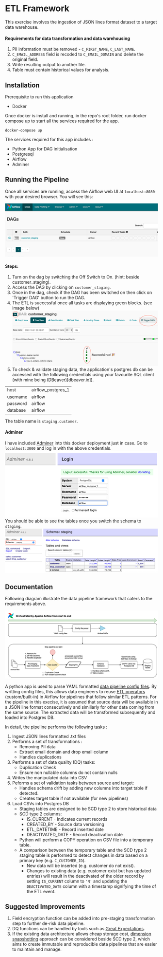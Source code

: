 # ETL Framework
This exercise involves the ingestion of JSON lines format dataset to a target data warehouse.


#### Requirements for data transformation and data warehousing
1. PII information must be removed - `C_FIRST_NAME`, `C_LAST_NAME`.
2. `C_EMAIL_ADDRESS` field is recoded to `C_EMAIL_DOMAIN` and delete the original field.
3. Write resulting output to another file.
4. Table must contain historical values for analysis.


## Installation
Prerequisite to run this application

- Docker

Once docker is install and running, in the repo's root folder, run docker compose up to start all the services required for the app.
```
docker-compose up
```
The services required for this app includes :

- Python App for DAG initialisation
- Postgresql
- Airflow
- Adminer

## Running the Pipeline
Once all services are running, access the Airflow web UI at `localhost:8080` with your desired browser. You will see this: 

![airflowui1](images/airflowui1.png)

#### Steps:
1. Turn on the dag by switching the Off Switch to On. (hint: beside customer_staging).
2. Access the DAG by clicking on `customer_staging`.
3. Once in the dag, check if the DAG has been switched on then click on 'Trigger DAG' button to run the DAG.
4. The ETL is successful once all tasks are displaying green blocks. (see image below)
![airflowui2](images/airflowui2.png)
5. To check & validate staging data, the application's postgres db can be accessed with the following credentials using your favourite SQL client (with mine being (DBeaver)[dbeaver.io]).

|||
|---|---|
|host|airflow_postgres_1|
|username|airflow|
|password|airflow|
|database|airflow|

The table name is `staging.customer`.

#### Adminer
I have included [Adminer](https://www.adminer.org) into this docker deployment just in case. Go to `localhost:3000` and log in with the above credentials. 
![adminer1](images/adminer1.png)
You should be able to see the tables once you switch the schema to `staging`.
![adminer2](images/adminer2.png)

## Documentation
Following diagram illustrate the data pipeline framework that caters to the requirements above.

![Dataflow](images/dataflow.png)

A python app is used to parse YAML formatted [data pipeline config files](https://github.com/aaronegh/airflow-etl/blob/master/dags/config/customer_staging.yaml). By writting config files, this allows data engineers to reuse [ETL operators](https://github.com/aaronegh/airflow-etl/tree/master/plugins/operators) (custom/built-in) in Airflow for pipelines that follow similar ETL patterns. For the pipeline in this execise, it is assumed that source data will be available in a JSON line format consecutively and similiarly for other data coming from the same source. The extracted data will be transformed subsequently and loaded into Postgres DB.

In detail, the pipeline performs the following tasks :

1. Ingest JSON lines formatted .txt files
2. Performs a set of transformations : 
    - Removing PII data 
    - Extract email domain and drop email column
    - Handles duplications
3. Performs a set of data quality (DQ) tasks:
    - Duplication Check
    - Ensure non nullable columns do not contain nulls
4. Writes the manipulated data into CSV
5. Peforms a set of validation tasks between source and target:
    - Handles schema drift by adding new columns into target table if detected.
    - Creates target table if not available (for new pipelines)
6. Load CSVs into Postgres DB
    - Staging tables are designed to be SCD type 2 to store historical data
    - SCD type 2 columns:
        - IS_CURRENT - Indicates current records
        - CREATED_BY - Source data versioning
        - ETL_DATETIME - Record inserted date
        - DEACTIVATED_DATE - Record deactivation date
    - Python will perform a COPY operation on CSV file into a temporary table.
    - A comparison between the temporary table and the SCD type 2 staging table is performed to detect changes in data based on a primary key (e.g. `C_CUSTOMER_ID`).
        - New data will be inserted (e.g. customer do not exist).
        - Changes to existing data (e.g. customer exist but has updated entries) will result in the deactivated of the older record by setting `IS_CURRENT` column to `'N'` and updating the `DEACTIVATED_DATE` column with a timestamp signifying the time of the ETL event.


## Suggested Improvements
1. Field encryption function can be added into pre-staging transformation step to further de-risk data pipeline.
2. DQ functions can be handled by tools such as [Great Expectations](https://greatexpectations.io).
3. If the existing data architecture allows cheap storage cost, [dimension snapshotting](https://www.jie-tao.com/scd-ii-or-snapshot-for-dimension/) approach can be considered beside SCD type 2, which aims to create immutable and reproducible data pipelines that are easier to maintain and manage.

